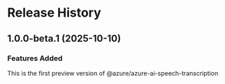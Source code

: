 # Release History
    
## 1.0.0-beta.1 (2025-10-10)

### Features Added

This is the first preview version of @azure/azure-ai-speech-transcription
